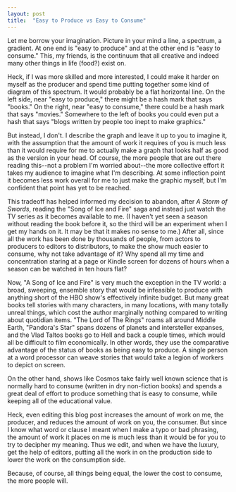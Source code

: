```yaml
---
layout: post
title:  "Easy to Produce vs Easy to Consume"
---
```


Let me borrow your imagination. Picture in your mind a line, a spectrum, a gradient. At one end is "easy to produce" and at the other end is "easy to consume." This, my friends, is the continuum that all creative and indeed many other things in life (food?) exist on. 

Heck, if I was more skilled and more interested, I could make it harder on myself as the producer and spend time putting together some kind of diagram of this spectrum. It would probably be a flat horizontal line. On the left side, near "easy to produce," there might be a hash mark that says "books." On the right, near "easy to consume," there could be a hash mark that says "movies." Somewhere to the left of books you could even put a hash that says "blogs written by people too inept to make graphics." 

But instead, I don't. I describe the graph and leave it up to you to imagine it, with the assumption that the amount of work it requires of you is much less than it would require for me to actually make a graph that looks half as good as the version in your head. Of course, the more people that are out there reading this--not a problem I'm worried about--the more collective effort it takes my audience to imagine what I'm describing. At some inflection point it becomes less work overall for me to just make the graphic myself, but I'm confident that point has yet to be reached.

This tradeoff has helped informed my decision to abandon, after *A Storm of Swords*, reading the "Song of Ice and Fire" saga and instead just watch the TV series as it becomes available to me. (I haven't yet seen a season without reading the book before it, so the third will be an experiment when I get my hands on it. It may be that it makes no sense to me.) After all, since all the work has been done by thousands of people, from actors to producers to editors to distributors, to make the show much easier to consume, why not take advantage of it? Why spend all my time and concentration staring at a page or Kindle screen for dozens of hours when a season can be watched in ten hours flat?

Now, "A Song of Ice and Fire" is very much the exception in the TV world: a broad, sweeping, ensemble story that would be infeasible to produce with anything short of the HBO show's effectively infinite budget. But many great books tell stories with many characters, in many locations, with many totally unreal things, which cost the author marginally nothing compared to writing about quotidian items. "The Lord of The Rings" roams all around Middle Earth, "Pandora's Star" spans dozens of planets and intersteller expanses, and the Vlad Taltos books go to Hell and back a couple times, which would all be difficult to film economically. In other words, they use the comparative advantage of the status of books as being easy to produce. A single person at a word processor can weave stories that would take a legion of workers to depict on screen.

On the other hand, shows like Cosmos take fairly well known science that is normally hard to consume (written in dry non-fiction books) and spends a great deal of effort to produce something that is easy to consume, while keeping all of the educational value. 

Heck, even editing this blog post increases the amount of work on me, the producer, and reduces the amount of work on you, the consumer. But since I know what word or clause I meant when I make a typo or bad phrasing, the amount of work it places on me is much less than it would be for you to try to decipher my meaning. Thus we edit, and when we have the luxury, get the help of editors, putting all the work in on the production side to lower the work on the consumption side. 

Because, of course, all things being equal, the lower the cost to consume, the more people will.
